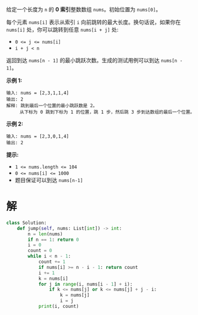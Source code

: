 给定一个长度为 `n` 的 **0 索引**整数数组 `nums`。初始位置为 `nums[0]`。

每个元素 `nums[i]` 表示从索引 `i` 向前跳转的最大长度。换句话说，如果你在 `nums[i]` 处，你可以跳转到任意 `nums[i + j]` 处:

- `0 <= j <= nums[i]` 
- `i + j < n`

返回到达 `nums[n - 1]` 的最小跳跃次数。生成的测试用例可以到达 `nums[n - 1]`。

 

**示例 1:**

```
输入: nums = [2,3,1,1,4]
输出: 2
解释: 跳到最后一个位置的最小跳跃数是 2。
     从下标为 0 跳到下标为 1 的位置，跳 1 步，然后跳 3 步到达数组的最后一个位置。
```

**示例 2:**

```
输入: nums = [2,3,0,1,4]
输出: 2
```

 

**提示:**

- `1 <= nums.length <= 104`
- `0 <= nums[i] <= 1000`
- 题目保证可以到达 `nums[n-1]`

# 解

```python
class Solution:
    def jump(self, nums: List[int]) -> int:
        n = len(nums)        
        if n == 1: return 0
        i = 0
        count = 0
        while i < n - 1:
            count += 1
            if nums[i] >= n - i - 1: return count
            i += 1
            k = nums[i]
            for j in range(i, nums[i - 1] + i):
                if k <= nums[j] or k <= nums[j] + j - i:
                    k = nums[j]
                    i = j
            print(i, count)

```


